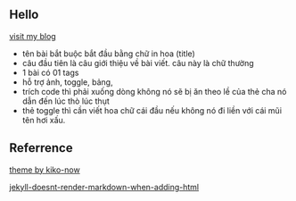## Hello

[visit my blog](https://longpt233.github.io/)

- tên bài bắt buộc bắt đầu bằng chữ in hoa (title)
- câu đầu tiên là câu giới thiệu về bài viết. câu này là chữ thường
- 1 bài có 01 tags
- hỗ trợ ảnh, toggle, bảng, 
- trích code thì phải xuống dòng không nó sẽ bị ăn theo lề của thẻ cha nó dẫn đến lúc thò lúc thụt
- thẻ toggle thì cần viết hoa chữ cái đầu nếu không nó đi liền với cái mũi tên hơi xấu.


## Referrence

[theme by kiko-now](https://github.com/aweekj/kiko-now) 

[jekyll-doesnt-render-markdown-when-adding-html](https://stackoverflow.com/questions/35193171/jekyll-doesnt-render-markdown-when-adding-html)
